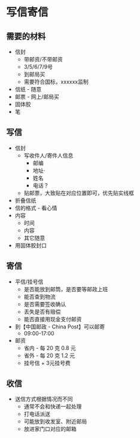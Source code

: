 # 写信寄信
## 需要的材料
- 信封
  - 带邮资/不带邮资
  - 3/5/6/7/9号
  - 到邮局买
  - 需要符合国标，xxxxxx监制
- 信纸 - 随意
- 邮票 - 网上/邮局买
- 固体胶
- 笔
## 写信
- 信封
  - 写收件人/寄件人信息
    - 邮编
    - 地址·
    - 姓名
    - 电话？
  - 贴邮票，大致贴在对应位置即可，优先贴实线框
- 折叠信纸
- 信的格式 - 看心情
- 内容
  - 时间
  - 内容
  - 其它随意
- 用固体胶封口
## 寄信
- 平信/挂号信
  - 是否能放到邮筒，是否要等邮政上班
  - 能否查到物流
  - 是否需要签收确认
  - 丢失是否有赔偿
  - 能否直接用现金支付邮资
- 到【中国邮政 - China Post】可以邮寄
  - 09:00-17:00
- 邮资
  - 省内 - 每 20 克 0.8 元
  - 省外 - 每 20 克 1.2 元
  - 挂号信 + 3元挂号费
## 收信
- 送信方式根据情况而不同
  - 通常不会和快递一起处理
  - 打电话派送
  - 可能放到收发室、附近邮局
  - 放进家门口对应的邮箱
